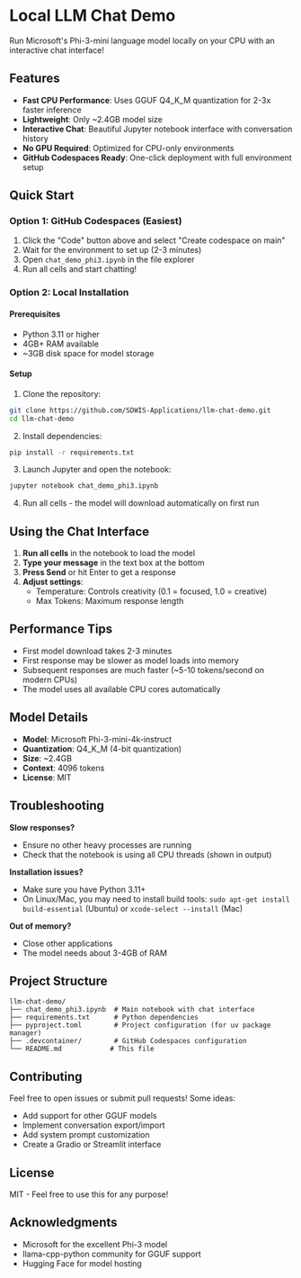 # Local LLM Chat Demo

Run Microsoft's Phi-3-mini language model locally on your CPU with an interactive chat interface!

## Features

- **Fast CPU Performance**: Uses GGUF Q4_K_M quantization for 2-3x faster inference
- **Lightweight**: Only ~2.4GB model size
- **Interactive Chat**: Beautiful Jupyter notebook interface with conversation history
- **No GPU Required**: Optimized for CPU-only environments
- **GitHub Codespaces Ready**: One-click deployment with full environment setup

## Quick Start

### Option 1: GitHub Codespaces (Easiest)

1. Click the "Code" button above and select "Create codespace on main"
2. Wait for the environment to set up (2-3 minutes)
3. Open `chat_demo_phi3.ipynb` in the file explorer
4. Run all cells and start chatting!

### Option 2: Local Installation

#### Prerequisites
- Python 3.11 or higher
- 4GB+ RAM available
- ~3GB disk space for model storage

#### Setup

1. Clone the repository:
```bash
git clone https://github.com/SDWIS-Applications/llm-chat-demo.git
cd llm-chat-demo
```

2. Install dependencies:
```bash
pip install -r requirements.txt
```

3. Launch Jupyter and open the notebook:
```bash
jupyter notebook chat_demo_phi3.ipynb
```

4. Run all cells - the model will download automatically on first run

## Using the Chat Interface

1. **Run all cells** in the notebook to load the model
2. **Type your message** in the text box at the bottom
3. **Press Send** or hit Enter to get a response
4. **Adjust settings**:
   - Temperature: Controls creativity (0.1 = focused, 1.0 = creative)
   - Max Tokens: Maximum response length

## Performance Tips

- First model download takes 2-3 minutes
- First response may be slower as model loads into memory
- Subsequent responses are much faster (~5-10 tokens/second on modern CPUs)
- The model uses all available CPU cores automatically

## Model Details

- **Model**: Microsoft Phi-3-mini-4k-instruct
- **Quantization**: Q4_K_M (4-bit quantization)
- **Size**: ~2.4GB
- **Context**: 4096 tokens
- **License**: MIT

## Troubleshooting

**Slow responses?**
- Ensure no other heavy processes are running
- Check that the notebook is using all CPU threads (shown in output)

**Installation issues?**
- Make sure you have Python 3.11+
- On Linux/Mac, you may need to install build tools: `sudo apt-get install build-essential` (Ubuntu) or `xcode-select --install` (Mac)

**Out of memory?**
- Close other applications
- The model needs about 3-4GB of RAM

## Project Structure

```
llm-chat-demo/
├── chat_demo_phi3.ipynb  # Main notebook with chat interface
├── requirements.txt      # Python dependencies
├── pyproject.toml        # Project configuration (for uv package manager)
├── .devcontainer/        # GitHub Codespaces configuration
└── README.md            # This file
```

## Contributing

Feel free to open issues or submit pull requests! Some ideas:
- Add support for other GGUF models
- Implement conversation export/import
- Add system prompt customization
- Create a Gradio or Streamlit interface

## License

MIT - Feel free to use this for any purpose!

## Acknowledgments

- Microsoft for the excellent Phi-3 model
- llama-cpp-python community for GGUF support
- Hugging Face for model hosting